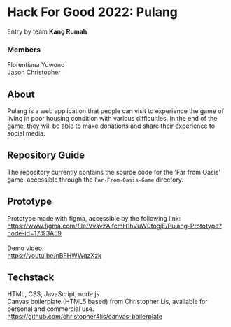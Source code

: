 # Hack For Good 2022: Pulang
Entry by team **Kang Rumah**

### Members
Florentiana Yuwono  <br>
Jason Christopher    

## About
Pulang is a web application that people can visit to experience the game of living in poor housing condition with various difficulties. In the end of the game, they will be able to make donations and share their experience to social media.

## Repository Guide
The repository currently contains the source code for the 'Far from Oasis' game, accessible through the `Far-From-Oasis-Game` directory.

## Prototype
Prototype made with figma, accessible by the following link: <br>
https://www.figma.com/file/VvsvzAifcmH1hVuW0togjE/Pulang-Prototype?node-id=17%3A59
<br>
<br>
Demo video: <br>
https://youtu.be/nBFHWWqzXzk

## Techstack
HTML, CSS, JavaScript, node.js. <br>
Canvas boilerplate (HTML5 based) from Christopher Lis, available for personal and commercial use. <br> https://github.com/christopher4lis/canvas-boilerplate
